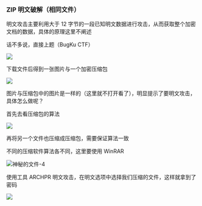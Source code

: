 ### ZIP 明文破解（相同文件）

明文攻击主要利用大于 12 字节的一段已知明文数据进行攻击，从而获取整个加密文档的数据，具体的原理这里不阐述

话不多说，直接上题（BugKu CTF）

![](https://pic1.imgdb.cn/item/6771139ad0e0a243d4ec1f4e.jpg)

下载文件后得到一张图片与一个加密压缩包

![](https://pic1.imgdb.cn/item/67729aead0e0a243d4ecca68.jpg)

图片与压缩包中的图片是一样的（这里就不打开看了），明显提示了要明文攻击，具体怎么做呢？

首先去看压缩包的算法

![](https://pic1.imgdb.cn/item/67729bc0d0e0a243d4ecca8d.jpg)

再将另一个文件也压缩成压缩包，需要保证算法一致

不同的压缩软件算法各不同，这里要使用 WinRAR

![神秘的文件-4](D:\www\vite-project\src\components\misc\img\神秘的文件-4.png)

使用工具 ARCHPR 明文攻击，在明文选项中选择我们压缩的文件，这样就拿到了密码

![](https://pic1.imgdb.cn/item/67729cc4d0e0a243d4eccac6.jpg)